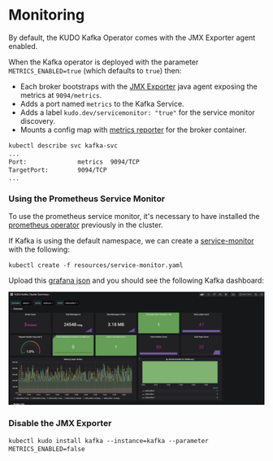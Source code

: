 # Monitoring

By default, the KUDO Kafka Operator comes with the JMX Exporter agent enabled. 

When the Kafka operator is deployed with the parameter `METRICS_ENABLED=true` (which defaults to `true`) then:

- Each broker bootstraps with the [JMX Exporter](https://github.com/prometheus/jmx_exporter) java agent exposing the metrics at `9094/metrics`.
- Adds a port named `metrics` to the Kafka Service.
- Adds a label `kudo.dev/servicemonitor: "true"` for the service monitor discovery. 
- Mounts a config map with [metrics reporter](https://github.com/kudobuilder/operators/blob/master/repository/kafka/operator/templates/metrics-config.yaml) for the broker container.


```
kubectl describe svc kafka-svc
...
Port:              metrics  9094/TCP
TargetPort:        9094/TCP
...
```

### Using the Prometheus Service Monitor

To use the prometheus service monitor, it's necessary to have installed the [prometheus operator](https://github.com/coreos/prometheus-operator) previously in the cluster.

If Kafka is using the default namespace, we can create a [service-monitor](./resources/service-monitor.yaml) with the following:
```
kubectl create -f resources/service-monitor.yaml
```

Upload this [grafana json](./resources/grafana-dashboard.json) and you should see the following Kafka dashboard:

![Grafana Dashboards](./resources/grafana-capture.png)

### Disable the JMX Exporter

 ```
kubectl kudo install kafka --instance=kafka --parameter METRICS_ENABLED=false
 ```

